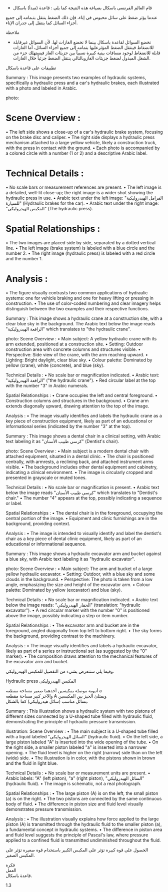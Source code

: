 * قام العالم الفرنسى باسكال بصياغة هذه النتيجة كما يلى :
قاعدة (مبدأ) باسكال <!-- text, from page 0 (l=0.468,t=0.075,r=0.939,b=0.132), with ID ddad31b2-32c3-4037-9b73-713716ce3eab -->

عندما يؤثر ضغط على سائل محبوس في إناء، فإن ذلك الضغط ينتقل بتـمامه إلى جميع أجزاء السائل كما ينتقل إلى جدران الإناء. <!-- text, from page 0 (l=0.083,t=0.134,r=0.928,b=0.190), with ID 93069c8b-e1cf-4f41-b276-7bb12b06ba97 -->

ملاحظة

* تخضع السوائل لقاعدة باسكال بينما لا تخضع الغازات لها.
لأن السوائل غيرقابلة للانضغاط فينتقل الضغط المؤثرعليها بتمامه إلى جميع أجزاء السائل، أما الغازات قابلة للانضغاط لوجود مسافات بينية كبيرة نسبياً بين جزيئات الغاز فيستهلك جزء من الشغل المبذول لضغط جزيئات الغازوبالتالي ينتقل الضغط جزئياً خلال الغازات. <!-- text, from page 0 (l=0.080,t=0.205,r=0.932,b=0.346), with ID 28abe903-b4e8-4ccf-83bc-c09370fdb5dd -->

تطبيقات على قاعدة باسكال <!-- text, from page 0 (l=0.645,t=0.364,r=0.936,b=0.399), with ID 8c4494fd-270f-4642-8463-f121a883df45 -->

Summary : This image presents two examples of hydraulic systems, specifically a hydraulic press and a car's hydraulic brakes, each illustrated with a photo and labeled in Arabic.

photo:
# Scene Overview :
  • The left side shows a close-up of a car's hydraulic brake system, focusing on the brake disc and caliper.
  • The right side displays a hydraulic press mechanism attached to a large yellow vehicle, likely a construction truck, with the press in contact with the ground.
  • Each photo is accompanied by a colored circle with a number (1 or 2) and a descriptive Arabic label.

# Technical Details :
  • No scale bars or measurement references are present.
  • The left image is a detailed, well-lit close-up; the right image is a wider shot showing the hydraulic press in use.
  • Arabic text under the left image: "الفرامل الهيدروليكية للسيارة" (Hydraulic brakes for the car).
  • Arabic text under the right image: "المكبس الهيدروليكي" (The hydraulic press).

# Spatial Relationships :
  • The two images are placed side by side, separated by a dotted vertical line.
  • The left image (brake system) is labeled with a blue circle and the number 2.
  • The right image (hydraulic press) is labeled with a red circle and the number 1.

# Analysis :
  • The figure visually contrasts two common applications of hydraulic systems: one for vehicle braking and one for heavy lifting or pressing in construction.
  • The use of color-coded numbering and clear imagery helps distinguish between the two examples and their respective functions. <!-- figure, from page 0 (l=0.588,t=0.407,r=0.930,b=0.587), with ID 43ca4eba-ff66-4c06-a9bf-a6c2da09c84b -->

Summary : This image shows a hydraulic crane at a construction site, with a clear blue sky in the background. The Arabic text below the image reads "الرافعة الهيدروليكية" which translates to "the hydraulic crane".

photo:
Scene Overview :
  • Main subject: A yellow hydraulic crane with its arm extended, positioned at a construction site.
  • Setting: Outdoor construction area with concrete columns and structures visible.
  • Perspective: Side view of the crane, with the arm reaching upward.
  • Lighting: Bright daylight, clear blue sky.
  • Colour palette: Dominated by yellow (crane), white (concrete), and blue (sky).

Technical Details :
  • No scale bar or magnification indicated.
  • Arabic text: "الرافعة الهيدروليكية" ("the hydraulic crane").
  • Red circular label at the top with the number "3" in Arabic numerals.

Spatial Relationships :
  • Crane occupies the left and central foreground.
  • Construction columns and structures in the background.
  • Crane arm extends diagonally upward, drawing attention to the top of the image.

Analysis :
  • The image visually identifies and labels the hydraulic crane as a key piece of construction equipment, likely as part of an educational or informational series (indicated by the number "3" at the top). <!-- figure, from page 0 (l=0.424,t=0.412,r=0.588,b=0.583), with ID 631b891b-cbfa-4ed4-a781-ebb08cbeca1f -->

Summary : This image shows a dental chair in a clinical setting, with Arabic text labeling it as "كرسي طبيب الأسنان" (Dentist's chair).

photo:
Scene Overview :
  • Main subject is a modern dental chair with attached equipment, situated in a dental clinic.
  • The chair is positioned centrally, with armrests, a reclining back, and attached instrument arms visible.
  • The background includes other dental equipment and cabinetry, indicating a clinical environment.
  • The image is circularly cropped and presented in grayscale or muted tones.

Technical Details :
  • No scale bar or magnification is present.
  • Arabic text below the image reads "كرسي طبيب الأسنان" which translates to "Dentist's chair."
  • The number "4" appears at the top, possibly indicating a sequence or label.

Spatial Relationships :
  • The dental chair is in the foreground, occupying the central portion of the image.
  • Equipment and clinic furnishings are in the background, providing context.

Analysis :
  • The image is intended to visually identify and label the dentist's chair as a key piece of dental clinic equipment, likely as part of an educational or informational sequence. <!-- figure, from page 0 (l=0.261,t=0.408,r=0.427,b=0.587), with ID 9691a99f-0bae-4dd8-a60e-f53f8657a223 -->

Summary : This image shows a hydraulic excavator arm and bucket against a blue sky, with Arabic text labeling it as "hydraulic excavator".

photo:
Scene Overview :
  • Main subject: The arm and bucket of a large yellow hydraulic excavator.
  • Setting: Outdoor, with a blue sky and some clouds in the background.
  • Perspective: The photo is taken from a low angle, emphasizing the size and height of the excavator arm.
  • Colour palette: Dominated by yellow (excavator) and blue (sky).

Technical Details :
  • No scale bar or magnification indicated.
  • Arabic text below the image reads: "الحفار الهيدروليكي" (translation: "hydraulic excavator").
  • A red circular marker with the number "0" is positioned above the image, possibly indicating a step or item number.

Spatial Relationships :
  • The excavator arm and bucket are in the foreground, angled diagonally from top left to bottom right.
  • The sky forms the background, providing contrast to the machinery.

Analysis :
  • The image visually identifies and labels a hydraulic excavator, likely as part of a series or instructional set (as suggested by the "0" marker).
  • The composition draws attention to the mechanical features of the excavator arm and bucket. <!-- figure, from page 0 (l=0.086,t=0.411,r=0.264,b=0.584), with ID e412f37d-3215-46cf-9ad8-c9211cf8dfb5 -->

وفيما يلي ستتعرض بشيء من التفصيل للمكبس الهيدروليكي. <!-- text, from page 0 (l=0.452,t=0.604,r=0.937,b=0.634), with ID ccc6df2c-aee0-4735-8b09-3fb92500dfbc -->

Hydraulic press المكبس الهيدروليكى <!-- text, from page 0 (l=0.544,t=0.640,r=0.937,b=0.672), with ID ff51e0e3-47fd-4ea6-8002-481e1f39a067 -->

أنبوبة موصلة بمكبسين أحدهما صغير مساحة مقطعه a  
والآخر كبير مساحة مقطعه A ويمتلئ الحيز بين المكبسين  
بسائل مناسب (سائل هيدروليكي) كما بالشكل. <!-- text, from page 0 (l=0.334,t=0.677,r=0.929,b=0.800), with ID 6c0780e3-1692-4667-952d-affd7e08a69f -->

Summary : This illustration shows a hydraulic system with two pistons of different sizes connected by a U-shaped tube filled with hydraulic fluid, demonstrating the principle of hydraulic pressure transmission.

illustration:
Scene Overview :
  • The main subject is a U-shaped tube filled with a liquid labeled "السائل الهيدروليكي" (hydraulic fluid).
  • On the left side, a large piston labeled "A" is inserted into the wide opening of the tube.
  • On the right side, a smaller piston labeled "a" is inserted into a narrower opening.
  • The fluid level is higher on the right (narrow) side than on the left (wide) side.
  • The illustration is in color, with the pistons shown in brown and the fluid in light blue.

Technical Details :
  • No scale bar or measurement units are present.
  • Arabic labels: "A" (left piston), "a" (right piston), "السائل الهيدروليكي" (hydraulic fluid).
  • The image is schematic, not a real photograph.

Spatial Relationships :
  • The large piston (A) is on the left, the small piston (a) is on the right.
  • The two pistons are connected by the same continuous body of fluid.
  • The difference in piston size and fluid level visually demonstrates pressure transmission.

Analysis :
  • The illustration visually explains how force applied to the large piston (A) is transmitted through the hydraulic fluid to the smaller piston (a), a fundamental concept in hydraulic systems.
  • The difference in piston area and fluid level suggests the principle of Pascal's law, where pressure applied to a confined fluid is transmitted undiminished throughout the fluid. <!-- figure, from page 0 (l=0.079,t=0.662,r=0.350,b=0.780), with ID 37b6b95f-718e-4495-b282-9fce57511945 -->

الحصول على قوة كبيرة تؤثر على المكبس الكبير باستحدام قوة صغيرة تؤثر على المكبس الصغير. <!-- text, from page 0 (l=0.131,t=0.801,r=0.931,b=0.840), with ID 8b7fccdc-83f5-4229-885b-e39b749b8998 -->

فكرة  
العمل  
قاعدة باسكال. <!-- text, from page 0 (l=0.729,t=0.861,r=0.930,b=0.907), with ID d4ed646c-0c42-42bd-badd-634e241a628b -->

$1.3$ <!-- marginalia, from page 0 (l=0.089,t=0.941,r=0.130,b=0.961), with ID 61692113-db85-4331-8729-4aecef57aa3d -->